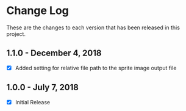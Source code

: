 # Change Log

These are the changes to each version that has been released
in this project.

## 1.1.0 - December 4, 2018

- [x] Added setting for relative file path to the sprite image output file

## 1.0.0 - July 7, 2018

- [x] Initial Release
